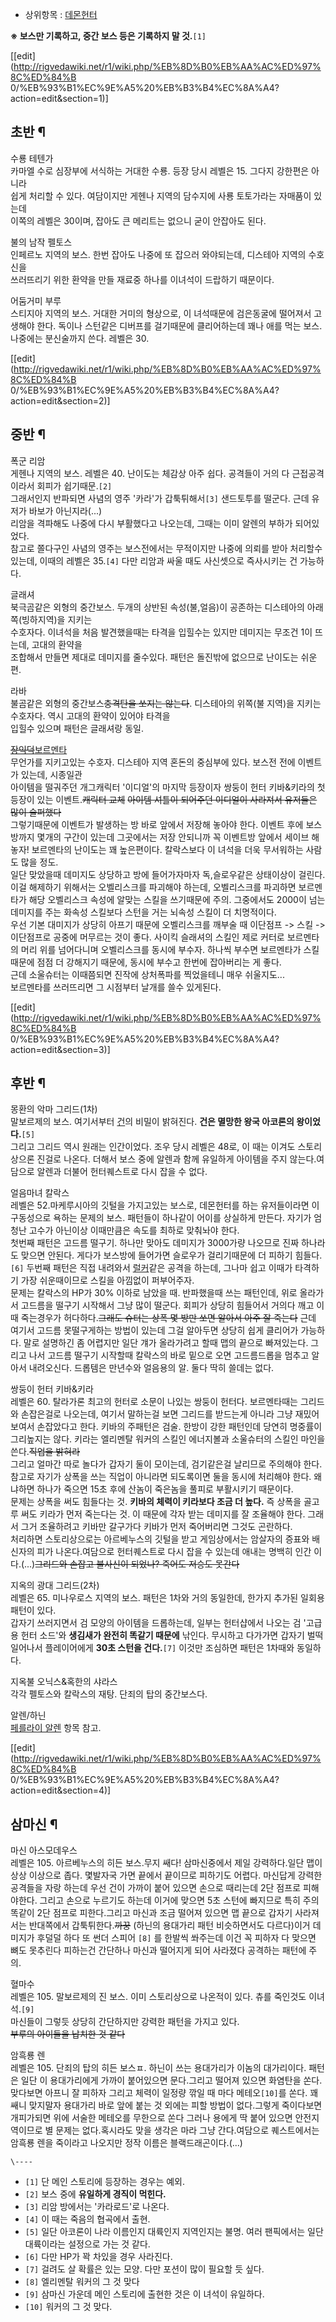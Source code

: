   * 상위항목 : [데몬헌터](%EB%8D%B0%EB%AA%AC%ED%97%8C%ED%84%B0.md)  

**※ 보스만 기록하고, 중간 보스 등은 기록하지 말 것.**`[1]`

[[edit](http://rigvedawiki.net/r1/wiki.php/%EB%8D%B0%EB%AA%AC%ED%97%8C%ED%84%B
0/%EB%93%B1%EC%9E%A5%20%EB%B3%B4%EC%8A%A4?action=edit&section=1)]

## 초반 ¶

수룡 테텐가  
카마엘 수로 심장부에 서식하는 거대한 수룡. 등장 당시 레벨은 15. 그다지 강한편은 아니라  
쉽게 처리할 수 있다. 여담이지만 게헨나 지역의 담수지에 사룡 토토가라는 자매품이 있는데  
이쪽의 레벨은 30이며, 잡아도 큰 메리트는 없으니 굳이 안잡아도 된다.

  

불의 남작 펠토스  
인페르노 지역의 보스. 한번 잡아도 나중에 또 잡으러 와야되는데, 디스테아 지역의 수호신을  
쓰러뜨리기 위한 환약을 만들 재료중 하나를 이녀석이 드랍하기 때문이다.

  

어둠거미 부루  
스티지아 지역의 보스. 거대한 거미의 형상으로, 이 녀석때문에 검은동굴에 떨어져서 고생해야 한다. 독이나 스턴같은 디버프를 걸기때문에
클리어하는데 꽤나 애를 먹는 보스. 나중에는 분신술까지 쓴다. 레벨은 30.

[[edit](http://rigvedawiki.net/r1/wiki.php/%EB%8D%B0%EB%AA%AC%ED%97%8C%ED%84%B
0/%EB%93%B1%EC%9E%A5%20%EB%B3%B4%EC%8A%A4?action=edit&section=2)]

## 중반 ¶

  

폭군 리암  
게헨나 지역의 보스. 레벨은 40. 난이도는 체감상 아주 쉽다. 공격들이 거의 다 근접공격이라서 회피가 쉽기때문.`[2]`  
그래서인지 반파되면 사념의 영주 '카라'가 갑툭튀해서`[3]` 샌드토투를 떨군다. 근데 유저가 바보가 아닌지라(...)  
리암을 격파해도 나중에 다시 부활했다고 나오는데, 그때는 이미 알렌의 부하가 되어있었다.  
참고로 쫄다구인 사념의 영주는 보스전에서는 무적이지만 나중에 의뢰를 받아 처리할수 있는데, 이때의 레벨은 35.`[4]` 다만 리암과 싸울
때도 사신셋으로 즉사시키는 건 가능하다.

  

글래셔  
북극곰같은 외형의 중간보스. 두개의 상반된 속성(불,얼음)이 공존하는 디스테아의 아래쪽(빙하지역)을 지키는  
수호자다. 이녀석을 처음 발견했을때는 타격을 입힐수는 있지만 데미지는 무조건 1이 뜨는데, 고대의 환약을  
조합해서 만들면 제대로 데미지를 줄수있다. 패턴은 돌진밖에 없으므로 난이도는 쉬운편.

  

라바  
불곰같은 외형의 중간보스<del>충격탄을 쏘지는 않는다</del>. 디스테아의 위쪽(불 지역)을 지키는 수호자다. 역시 고대의 환약이 있어야
타격을  
입힐수 있으며 패턴은 글래셔랑 동일.

  

<del>[장익덕](%EC%9E%A5%EC%9D%B5%EB%8D%95.md)</del>[보르멘타](%EB%B3%B4%EB%A5%B4%EB%A9%98%ED%83%80.md)  
무언가를 지키고있는 수호자. 디스테아 지역 혼돈의 중심부에 있다. 보스전 전에 이벤트가 있는데, 시종일관  
아이템을 떨궈주던 개그캐릭터 '이디얼'의 마지막 등장이자 쌍둥이 헌터 키바&키라의 첫등장이 있는 이벤트.<del>캐릭터 교체</del>
<del>아이템 셔틀이 되어주던 이디얼이 사라져서 유저들은 많이 슬퍼했다</del>  
그렇기때문에 이벤트가 발생하는 방 바로 앞에서 저장해 놓아야 한다. 이벤트 후에 보스방까지 몇개의 구간이 있는데 그곳에서는 저장 안되니까 꼭
이벤트방 앞에서 세이브 해놓자! 보르멘타의 난이도는 꽤 높은편이다. 칼락스보다 이 녀석을 더욱 무서워하는 사람도 많을 정도.  
일단 맞았을때 데미지도 상당하고 방에 들어가자마자 독,슬로우같은 상태이상이 걸린다. 이걸 해제하기 위해서는 오벨리스크를 파괴해야 하는데,
오벨리스크를 파괴하면 보르멘타가 해당 오벨리스크 속성에 알맞는 스킬을 쓰기때문에 주의. 그중에서도 2000이 넘는 데미지를 주는 화속성
스킬보다 스턴을 거는 뇌속성 스킬이 더 치명적이다.  
우선 기본 대미지가 상당히 아프기 때문에 오벨리스크를 깨부술 때 이단점프 -> 스킬 -> 이단점프로 공중에 머무르는 것이 좋다. 사이킥
슬래셔의 스킬인 제로 커터로 보르멘타의 머리 위를 넘어다니며 오벨리스크를 동시에 부수자. 하나씩 부수면 보르멘타가 스킬 때문에 점점 더
강해지기 때문에, 동시에 부수고 한번에 잡아버리는 게 좋다.  
근데 소울슈터는 이때쯤되면 진작에 상처폭파를 찍었을테니 매우 쉬울지도...  
보르멘타를 쓰러뜨리면 그 시점부터 날개를 쓸수 있게된다.

[[edit](http://rigvedawiki.net/r1/wiki.php/%EB%8D%B0%EB%AA%AC%ED%97%8C%ED%84%B
0/%EB%93%B1%EC%9E%A5%20%EB%B3%B4%EC%8A%A4?action=edit&section=3)]

## 후반 ¶

  

몽환의 악마 그리드(1차)  
말보르제의 보스. 여기서부터 [건](%EA%B1%B4.md)의 비밀이 밝혀진다. **건은 멸망한 왕국 아코론의 왕이었다.**`[5]`  
그리고 그리드 역시 원래는 인간이었다. 조우 당시 레벨은 48로, 이 때는 이겨도 스토리상으론 진걸로 나온다. 더해서 보스 중에 알렌과 함께
유일하게 아이템을 주지 않는다.여담으로 알렌과 더불어 헌터퀘스트로 다시 잡을 수 없다.

  

얼음마녀 칼락스  
레벨은 52.마케루시아의 깃털을 가지고있는 보스로, 데몬헌터를 하는 유저들이라면 이구동성으로 욕하는 문제의 보스. 패턴들이 하나같이 어이를
상실하게 만든다. 자기가 엄청난 고수가 아닌이상 이때만큼은 속도를 최하로 맞춰놔야 한다.  
첫번째 패턴은 고드름 떨구기. 하나만 맞아도 데미지가 3000가량 나오므로 진짜 하나라도 맞으면 안된다. 게다가 보스방에 들어가면 슬로우가
걸리기때문에 더 피하기 힘들다.`[6]` 두번째 패턴은 직접 내려와서 [럴커](%EB%9F%B4%EC%BB%A4.md)같은 공격을
하는데, 그나마 쉽고 이때가 타격하기 가장 쉬운때이므로 스킬을 아낌없이 퍼부어주자.  
문제는 칼락스의 HP가 30% 이하로 남았을 때. 반파했을때 쓰는 패턴인데, 위로 올라가서 고드름을 떨구기 시작해서 그냥 많이 떨군다.
회피가 상당히 힘들어서 거의다 깨고 이때 죽는경우가 허다하다.<del>그래도 슈터는 상폭 몇 방만 쏘면 알아서 아주 잘 죽는다</del>
근데 여기서 고드름 못떨구게하는 방법이 있는데 그걸 알아두면 상당히 쉽게 클리어가 가능하다. 말로 설명하긴 좀 어렵지만 일단 걔가 올라가려고
할때 맵의 끝으로 빠져있는다. 그리고 나서 고드름 떨구기 시작할때 칼락스의 바로 밑으로 오면 고드름드롭을 멈추고 알아서 내려오신다. 드롭템은
만년수와 얼음용의 알. 둘다 딱히 쓸데는 없다.

  

쌍둥이 헌터 키바&키라  
레벨은 60. 탈라가론 최고의 헌터로 소문이 나있는 쌍둥이 헌터다. 보르멘타때는 그리드와 손잡은걸로 나오는데, 여기서 말하는걸 보면 그리드를
받드는게 아니라 그냥 재밌어보여서 손잡았다고 한다. 키바의 주패턴은 검술. 한방이 강한 패턴인데 당연히 명중률이 그리높지는 않다. 키라는
엘리멘탈 워커의 스킬인 에너지볼과 소울슈터의 스킬인 마인을 쓴다.<del>직업을 밝혀라</del>  
그리고 얼마간 따로 놀다가 갑자기 둘이 모이는데, 검기같은걸 날리므로 주의해야 한다. 참고로 자기가 상폭을 쓰는 직업이 아니라면 되도록이면
둘을 동시에 처리해야 한다. 왜냐하면 하나가 죽으면 15초 후에 산놈이 죽은놈을 풀피로 부활시키기 때문이다.  
문제는 상폭을 써도 힘들다는 것. **키바의 체력이 키라보다 조금 더 높다.** 즉 상폭을 골고루 써도 키라가 먼저 죽는다는 것. 이 때문에
각자 받는 데미지를 잘 조율해야 한다. 그래서 그거 조율하려고 키바만 갈구가다 키바가 먼저 죽어버리면 그것도 곤란하다.  
처리하면 스토리상으로는 아르베누스의 깃털을 받고 게임상에서는 암살자의 증표와 배신자의 피가 나온다.여담으로 헌터퀘스트로 다시 잡을 수 있는데
애내는 명백히 인간 이다.(...)<del>그리드와 손잡고 불사신이 되었나? 죽어도 저승도 못간다</del>

  

지옥의 광대 그리드(2차)  
레벨은 65. 미나우로스 지역의 보스. 패턴은 1차와 거의 동일한데, 한가지 추가된 일회용 패턴이 있다.  
갑자기 쓰러지면서 검 모양의 아이템을 드롭하는데, 일부는 헌터샵에서 나오는 검 '고급용 헌터 소드'와 **생김새가 완전히 똑같기 때문에**
낚인다. 무시하고 다가가면 갑자기 벌떡 일어나서 플레이어에게 **30초 스턴을 건다.**`[7]` 이것만 조심하면 패턴은 1차때와 동일하다.

  

지옥불 오닉스&혹한의 샤라스  
각각 펠토스와 칼락스의 재탕. 단죄의 탑의 중간보스다.

  

알렌/하닌  
[페를라이 알렌](%ED%8E%98%EB%A5%BC%EB%9D%BC%EC%9D%B4%20%EC%95%8C%EB%A0%8C.md) 항목
참고.

[[edit](http://rigvedawiki.net/r1/wiki.php/%EB%8D%B0%EB%AA%AC%ED%97%8C%ED%84%B
0/%EB%93%B1%EC%9E%A5%20%EB%B3%B4%EC%8A%A4?action=edit&section=4)]

## 삼마신 ¶

  

마신 아스모데우스  
레벨은 105. 아르베누스의 히든 보스.무지 쌔다! 삼마신중에서 제일 강력하다.일단 맵이 상상 이상으로 좁다. 몇발자국 가면 끝에서 끝이므로
피하기도 어렵다. 마신답게 강력한 공격들을 자랑 하는데 우선 건이 가까이 붙어 있으면 손으로 때리는데 2단 점프로 피해야한다. 그리고 손으로
누르기도 하는데 이거에 맞으면 5초 스턴에 빠지므로 특히 주의 똑같이 2단 점프로 피한다.그리고 마신과 조금 떨어져 있으면 맵 끝으로 갑자기
사라져서는 반대쪽에서 갑툭튀한다.<del>까꿍</del> (하닌의 용대가리 패턴 비슷하면서도 다르다)이거 데미지가 후덜덜 하다 또 썬더
스피어 `[8]` 를 한발씩 쏴주는데 이건 꼭 피하자 다 맞으면 뼈도 못추린다 피하는건 간단하나 마신과 떨어지게 되어 사라졌다 공격하는
패턴에 주의.

  
  

혈마수  
레벨은 105. 말보르제의 진 보스. 이미 스토리상으로 나온적이 있다. 츄를 죽인것도 이녀석.`[9]`  
마신들이 그렇듯 상당히 간단하지만 강력한 패턴을 가지고 있다.  
<del>부루의 아이들을 납치한 것 같다</del>

  

암흑룡 렌  
레벨은 105. 단죄의 탑의 히든 보스ㅍ. 하닌이 쓰는 용대가리가 이놈의 대가리이다. 패턴은 일단 이 용대가리에게 가까이 붙어있으면
문다.그리고 떨어져 있으면 화염탄을 쏜다. 맞다보면 아프니 잘 피하자 그리고 체력이 일정량 깎일 때 마다 메테오`[10]`를 쏜다. 꽤 쌔니
맞지말자 용대가리 바로 앞에 붙는 것 외에는 피할 방법이 없다.그렇게 죽이다보면 개피가되면 위에 서술한 메테오를 무한으로 쏜다 그러나 용에게
딱 붙어 있으면 안전지역이므로 별 문제는 없다.혹시라도 맞을 생각은 마라 그냥 간다.여담으로 퀘스트에서는 암흑룡 렌을 죽이라고 나오지만 정작
이름은 블랙드래곤이다.(...)

`\----`

  * `[1]` 단 메인 스토리에 등장하는 경우는 예외.
  * `[2]` 보스 중에 **유일하게 경직이 먹힌다.**
  * `[3]` 리암 방에서는 '카라로드'로 나온다.
  * `[4]` 이 때는 죽음의 협곡에서 출현.
  * `[5]` 일단 아코론이 나라 이름인지 대륙인지 지역인지는 불명. 여러 팬픽에서는 일단 대륙이라는 설정으로 가는 것 같다.
  * `[6]` 다만 HP가 꽉 차있을 경우 사라진다.
  * `[7]` 걸려도 살 확률은 있는 모양. 다만 포션이 많이 필요할 듯 싶다.
  * `[8]` 엘리멘탈 워커의 그 것 맞다
  * `[9]` 삼마신 가운데 메인 스토리에 출현한 것은 이 녀석이 유일하다.
  * `[10]` 워커의 그 것 맞다. 

